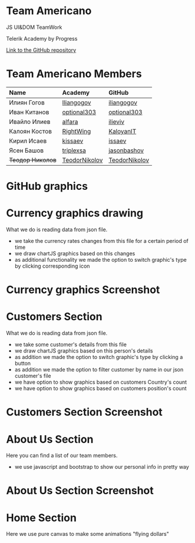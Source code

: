 <!-- section start -->
<!-- attr: { class:'slide-title', showInPresentation:true, hasScriptWrapper:true } -->
# Team Americano

<!-- <img showInPresentation="true" class="slide-image" src="imgs/americanoLogo.jpg" style="top:30%; left:49%; width:30.36%; z-index:-1" /> -->

<div class="signature">
	<p class="signature-course">JS UI&DOM TeamWork</p>
	<p class="signature-initiative">Telerik Academy by Progress</p>
	<a href="https://github.com/Team-Americano-2016/Team-Americano-2016-Project" class="signature-link">Link to the GitHub repository</a>
</div>

<!-- section start -->
<!-- attr: { showInPresentation:true, style:'font-size: 0.7em' } -->

# Team Americano Members

| Name | Academy | GitHub |
| :------------- | :------------------- | :--------------------------------------------|
| Илиян Гогов    | [Iliangogov](http://telerikacademy.com/Users/Iliangogov)  | [iliangogov](https://github.com/iliangogov)  |
| Иван Китанов   | [optional303](http://telerikacademy.com/Users/optional303)| [optional303](https://github.com/optional303)|
| Ивайло Илиев   | [alfara](http://telerikacademy.com/Users/alfara)          | [ilieviv](https://github.com/ilieviv)|
| Калоян Костов  | [RightWing](http://telerikacademy.com/Users/RightWing)    | [KaloyanIT](https://github.com/KaloyanIT)|
| Кирил Исаев    | [kissaev](http://telerikacademy.com/Users/kissaev)        | [issaev](https://github.com/issaev)         |
| Ясен Башов     | [triplexsa](http://telerikacademy.com/Users/triplexsa)    | [jasonbashov](https://github.com/jasonbashov)  |
|~~Теодор Николов~~| [TeodorNikolov](http://telerikacademy.com/Users/TeodorNikolov)| [TeodorNikolov](https://github.com/TeodorNikolov) |

<!-- section start -->
<!-- attr: { class:'slide-title', showInPresentation:true, hasScriptWrapper:true } -->

# GitHub graphics

<!-- ![](./imgs/githubgraphics.png) -->

<!-- <img showInPresentation="true" class="slide-image" src="imgs/githubGraphics.png" style="top:25%; left:10%; width:80%; z-index:-1" /> -->


<!-- section start -->
<!-- attr: { showInPresentation:true, style:'font-size: 0.7em' } -->

# Currency graphics drawing
   
What we do is reading data from json file.  
 - we take the currency rates changes from this file for a certain period of time  
 - we draw chartJS graphics based on this changes  
 - as additional functionality we made the option to switch graphic's type by clicking corresponding icon
 
 <!-- section start -->
<!-- attr: { showInPresentation:true, style:'font-size: 0.7em', hasScriptWrapper:true } -->

# Currency graphics Screenshot

<!-- ![](./imgs/currencyGraphics.png) -->

<!-- <img showInPresentation="true" class="slide-image" src="imgs/currencyGraphics.png" style="top:15%; width:100%; z-index:-1" /> -->

<!-- section start -->
<!-- attr: { showInPresentation:true, style:'font-size: 0.7em' } -->

# Customers Section

What we do is reading data from json file.  
- we take some customer's details from this file  
- we draw chartJS graphics based on this person's details  
- as addition we made the option to switch graphic's type by clicking a button   
- as addition we made the option to filter customer by name in our json customer's file   
- we have option to show graphics based on customers Country's count  
- we have option to show graphics based on customers position's count   

<!-- section start -->
<!-- attr: { showInPresentation:true, style:'font-size: 0.7em', hasScriptWrapper:true } -->

#  Customers Section Screenshot

<!-- ![](./imgs/customersGraphics.png) -->

<!-- <img showInPresentation="true" class="slide-image" src="imgs/customersGraphics.png" style="top:15%; width:100%; z-index:-1" /> -->

<!-- section start -->
<!-- attr: { showInPresentation:true, style:'font-size: 0.7em' } -->

# About Us Section

Here you can find a list of our team members.
- we use javascript and bootstrap to show our personal info in pretty way

<!-- section start -->
<!-- attr: { showInPresentation:true, style:'font-size: 0.7em', hasScriptWrapper:true } -->

# About Us Section Screenshot

<!-- ![](./imgs/aboutUs.png) -->

<!-- <img showInPresentation="true" class="slide-image" src="imgs/aboutUs.png" style="top:15%; width:100%; z-index:-1" /> -->

<!-- section start -->
<!-- attr: { showInPresentation:true, style:'font-size: 0.7em', hasScriptWrapper:true } -->

# Home Section

Here we use pure canvas to make some animations "flying dollars"


